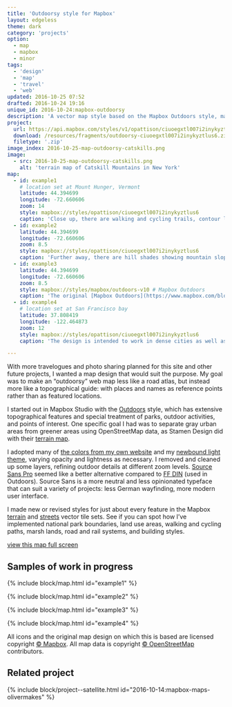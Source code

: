 ```yaml
---
title: 'Outdoorsy style for Mapbox'
layout: edgeless
theme: dark
category: 'projects'
option:
  - map
  - mapbox
  - minor
tags:
  - 'design'
  - 'map'
  - 'travel'
  - 'web'
updated: 2016-10-25 07:52
drafted: 2016-10-24 19:16
unique_id: 2016-10-24:mapbox-outdoorsy
description: 'A vector map style based on the Mapbox Outdoors style, made with Mapbox Studio.'
project:
  url: https://api.mapbox.com/styles/v1/opattison/ciuoegxtl007i2inykyztlus6.html?title=true&access_token=pk.eyJ1Ijoib3BhdHRpc29uIiwiYSI6Il9DU3p1MEkifQ.3cvRQB5hVIONMpDAflBUNw#12/44.394699/-72.660606
  download: /resources/fragments/outdoorsy-ciuoegxtl007i2inykyztlus6.zip
  filetype: '.zip'
image_index: 2016-10-25-map-outdoorsy-catskills.png
image:
  - src: 2016-10-25-map-outdoorsy-catskills.png
    alt: 'terrain map of Catskill Mountains in New York'
map:
  - id: example1
    # location set at Mount Hunger, Vermont
    latitude: 44.394699
    longitude: -72.660606
    zoom: 14
    style: mapbox://styles/opattison/ciuoegxtl007i2inykyztlus6
    caption: 'Close up, there are walking and cycling trails, contour lines indicating elevation, park and building outlines, and landscape types.'
  - id: example2
    latitude: 44.394699
    longitude: -72.660606
    zoom: 8.5
    style: mapbox://styles/opattison/ciuoegxtl007i2inykyztlus6
    caption: 'Further away, there are hill shades showing mountain slopes, and a delicate color palette that matches this site’s design.'
  - id: example3
    latitude: 44.394699
    longitude: -72.660606
    zoom: 8.5
    style: mapbox://styles/mapbox/outdoors-v10 # Mapbox Outdoors
    caption: 'The original [Mapbox Outdoors](https://www.mapbox.com/blog/outdoors-design/) style for comparison.'
  - id: example4
    # location set at San Francisco bay
    latitude: 37.808419
    longitude: -122.464873
    zoom: 12
    style: mapbox://styles/opattison/ciuoegxtl007i2inykyztlus6
    caption: 'The design is intended to work in dense cities as well as mountain slopes and rural areas.'

---
```


With more travelogues and photo sharing planned for this site and other future projects, I wanted a map design that would suit the purpose. My goal was to make an “outdoorsy” web map less like a road atlas, but instead more like a topographical guide: with places and names as reference points rather than as featured locations.

I started out in Mapbox Studio with the [Outdoors](https://www.mapbox.com/blog/outdoors-design/) style, which has extensive topographical features and special treatment of parks, outdoor activities, and points of interest. One specific goal I had was to separate gray urban areas from greener areas using OpenStreetMap data, as Stamen Design did with their [terrain map](http://maps.stamen.com/terrain/#12/37.7706/-122.3782).

I adopted many of [the colors from my own website](/patterns/color/) and my [newbound light theme](https://github.com/opattison/newbound-light-syntax), varying opacity and lightness as necessary. I removed and cleaned up some layers, refining outdoor details at different zoom levels. [Source Sans Pro](http://adobe-fonts.github.io/source-sans-pro/) seemed like a better alternative compared to [FF DIN](https://www.fontshop.com/families/ff-din) (used in Outdoors). Source Sans is a more neutral and less opinionated typeface that can suit a variety of projects: less German wayfinding, more modern user interface.

I made new or revised styles for just about every feature in the Mapbox [terrain](https://www.mapbox.com/vector-tiles/mapbox-terrain/) and [streets](https://www.mapbox.com/vector-tiles/mapbox-streets-v7/) vector tile sets. See if you can spot how I’ve implemented national park boundaries, land use areas, walking and cycling paths, marsh lands, road and rail systems, and building styles.

<a class="action" href="https://api.mapbox.com/styles/v1/opattison/ciuoegxtl007i2inykyztlus6.html?title=true&access_token=pk.eyJ1Ijoib3BhdHRpc29uIiwiYSI6Il9DU3p1MEkifQ.3cvRQB5hVIONMpDAflBUNw#12/44.394699/-72.660606">view this map full screen</a>

## Samples of work in progress

{% include block/map.html id="example1" %}

{% include block/map.html id="example2" %}

{% include block/map.html id="example3" %}

{% include block/map.html id="example4" %}

All icons and the original map design on which this is based are licensed copyright [© Mapbox](https://www.mapbox.com/about/maps/). All map data is copyright [© OpenStreetMap](http://www.openstreetmap.org/copyright) contributors.

## Related project

{% include block/project--satellite.html id="2016-10-14:mapbox-maps-olivermakes" %}
